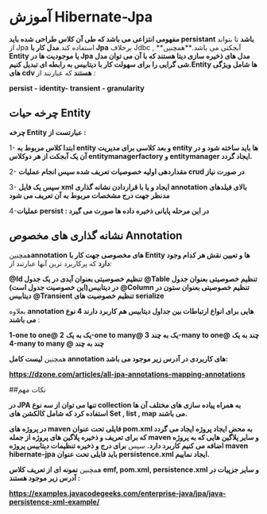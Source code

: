 

# آموزش Hibernate-Jpa


 **مفهومی انتزاعی می باشد که طی آن کلاس طراحی شده باید persistant باشد** تا بتواند از Jpa استفاده کند.**مدل کار با Jpa** برخلاف Jdbc , **آبجکتی می باشد.**همچنین **Entity یا موجودیت ها در Jpa مدل های ذخیره سازی دیتا هستند که با آن می توان مدل شی گرایی را برای سهولت کار با دیتابیس به رابطه ای تبدیل کنیم.Entity ها شامل ویژگی های cdv هستند** که عبارتند از :

**persist - identity- transient - granularity**


## چرخه حیات  Entity


**چرخه  Entity عبارتست از :**

 1- **ابتدا کلاس مربوط به entity و  بعد کلاسی برای مدیریت entity ها باید  ساخته شود و در آن یک آبجکت از هر دوکلاس entitymanagerfactory و  entitymanager  ایجاد گردد.**

2- **مقداردهی اولیه خصوصیات تعریف شده سپس انجام عملیات crud در صورت نیاز**

3- **سپس یک فایل xml ایجاد و یا با قراردادن نشانه گذاری annotation بالای فیلدهای مدنظر جهت درج مشخصات مربوط به آن تعریف می شود**

4-**عملیات persist : در این مرحله پایانی ذخیره داده ها صورت می گیرد**


## نشانه گذاری های مخصوص  Annotation


همچنین**annotation های مخصوصی جهت کار با Entity ها و تعیین نقش هر کدام وجود دارد** که پرکاربرد ترین آنها عبارتند از:


**@Id تنظیم خصوصیتی بعنوان آیدی در یک جدول**
**@Table تنظیم خصوصیتی بعنوان جدول در دیتابیس(این خصوصیت جدول است)**
**@Column تنظیم خصوصیتی بعنوان ستون در دیتابیس**
**@Transient تنظیم خصوصیت های serialize**

 بعلاوه **annotation هایی برای انواع ارتباطات بین جداول دیتابیس هم کاربرد دارند 4 نوع می باشند** : 

**1-one to one@  یک به یک**
**2-one to many@  یک به چند**
**3-many to one@   چند به یک**
**4-many to many @  چند به چند**


همچنین **لیست کامل annotation های کاربردی در آدرس زیر موجود می باشد:**

 **https://dzone.com/articles/all-jpa-annotations-mapping-annotations**


##نکات مهم


**در JPA تنها می توان از سه نوع collection به همراه پیاده سازی های مختلف آن ها استفاده کرد که شامل کالکشن های Set , list , map  می باشند.**

**در پروژه های  maven فایلی تحت عنوان pom.xml به محض ایجاد پروژه ایجاد می گردد که  برای  تعریف و ذخیره پلاگین های پروژه از جمله maven و سایر پلاگین هایی که به پروژه اضافه می کنیم کاربرد دارد.** سپس **برای درج و ذخیره  تنظیمات دیتابیس پروژه maven hibernate-jpa باید فایلی تحت عنوان persistence.xml ایجاد نماییم.**


همچنین **نمونه ای از تعریف کلاس emf, pom.xml, persistence.xml و سایر جزپیات در آدرس زیر موجود هستند :**

**https://examples.javacodegeeks.com/enterprise-java/jpa/java-persistence-xml-example/**




